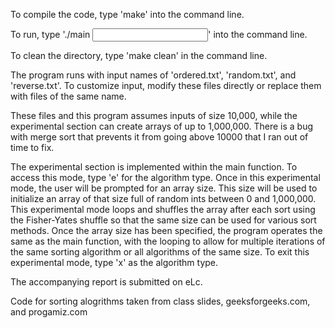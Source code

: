 To compile the code, type 'make' into the command line.

To run, type './main <input file>' into the command line.

To clean the directory, type 'make clean' in the command line.

The program runs with input names of 'ordered.txt', 'random.txt', and 'reverse.txt'.
To customize input, modify these files directly or replace them with files of the same name.

These files and this program assumes inputs of size 10,000, while the experimental
section can create arrays of up to 1,000,000. There is a bug with merge sort that prevents
it from going above 10000 that I ran out of time to fix. 

The experimental section is implemented within the main function. To access this 
mode, type 'e' for the algorithm type. Once in this experimental mode, the user will be 
prompted for an array size. This size will be used to initialize an array of that size
full of random ints between 0 and 1,000,000. This experimental mode loops and shuffles
the array after each sort using the Fisher-Yates shuffle so that the same size can be used
for various sort methods. Once the array size has been specified, the program operates the
same as the main function, with the looping to allow for multiple iterations of the same 
sorting algorithm or all algorithms of the same size. To exit this experimental mode, type
'x' as the algorithm type.

The accompanying report is submitted on eLc. 

Code for sorting alogrithms taken from class slides, geeksforgeeks.com, and progamiz.com
